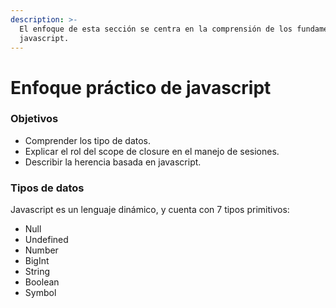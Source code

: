```yaml
---
description: >-
  El enfoque de esta sección se centra en la comprensión de los fundamentos de
  javascript.
---
```


# Enfoque práctico de javascript

### **Objetivos**

* Comprender los tipo de datos.
* Explicar el rol del scope de closure en el manejo de sesiones.
* Describir la herencia basada en javascript.

### **Tipos de datos**

Javascript es un lenguaje dinámico, y cuenta con 7 tipos primitivos:

* Null
* Undefined
* Number
* BigInt
* String
* Boolean
* Symbol

